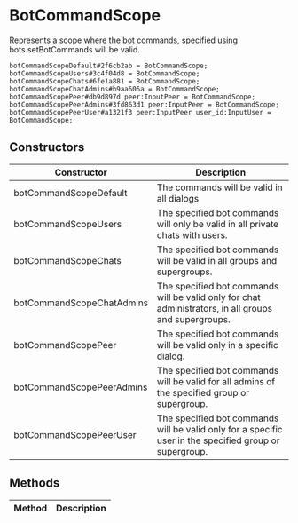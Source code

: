# BotCommandScope
Represents a scope where the bot commands, specified using bots.setBotCommands will be valid.

```
botCommandScopeDefault#2f6cb2ab = BotCommandScope;
botCommandScopeUsers#3c4f04d8 = BotCommandScope;
botCommandScopeChats#6fe1a881 = BotCommandScope;
botCommandScopeChatAdmins#b9aa606a = BotCommandScope;
botCommandScopePeer#db9d897d peer:InputPeer = BotCommandScope;
botCommandScopePeerAdmins#3fd863d1 peer:InputPeer = BotCommandScope;
botCommandScopePeerUser#a1321f3 peer:InputPeer user_id:InputUser = BotCommandScope;
```

## Constructors
| Constructor | Description |
| ---- | ----------- |
| botCommandScopeDefault | The commands will be valid in all dialogs |
| botCommandScopeUsers | The specified bot commands will only be valid in all private chats with users. |
| botCommandScopeChats | The specified bot commands will be valid in all groups and supergroups. |
| botCommandScopeChatAdmins | The specified bot commands will be valid only for chat administrators, in all groups and supergroups. |
| botCommandScopePeer | The specified bot commands will be valid only in a specific dialog. |
| botCommandScopePeerAdmins | The specified bot commands will be valid for all admins of the specified group or supergroup. |
| botCommandScopePeerUser | The specified bot commands will be valid only for a specific user in the specified group or supergroup. |


## Methods
| Method | Description |
| ---- | ----------- |


